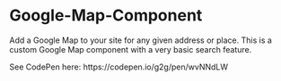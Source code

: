 # Google-Map-Component
<p>
  Add a Google Map to your site for any given address or place. This is a custom Google Map component with a very basic search feature.
</p>
<p>
  See CodePen here: https://codepen.io/g2g/pen/wvNNdLW
</p>
